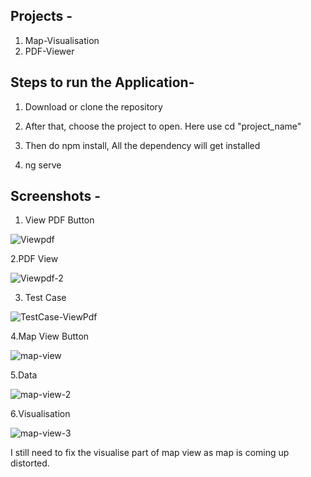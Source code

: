 Projects -
------------
  1. Map-Visualisation
  2. PDF-Viewer

Steps to run the Application-
---------------------------------

  1. Download or clone the repository
  
  2. After that, choose the project to open. Here use cd "project_name"
  
  3. Then do npm install, All the dependency  will get installed
  
  4. ng serve  

Screenshots -
----------------
1. View PDF Button
 
![Viewpdf](https://github.com/prabhatpk5singh/IUDX/assets/160165462/ae56d83a-ceb9-4b7c-9e15-440f06e8de41)


2.PDF View

![Viewpdf-2](https://github.com/prabhatpk5singh/IUDX/assets/160165462/64a22082-1451-47c1-a61e-0f2989a021d1)

3. Test Case

![TestCase-ViewPdf](https://github.com/prabhatpk5singh/IUDX/assets/160165462/97dc6229-b8a0-4812-b54e-746722294e52)


4.Map View Button

![map-view](https://github.com/prabhatpk5singh/IUDX/assets/160165462/8960a073-8c52-4b41-8c47-a76d69177e27)


5.Data

![map-view-2](https://github.com/prabhatpk5singh/IUDX/assets/160165462/32ddd218-80d5-411d-a299-141db4f7b094)


6.Visualisation

![map-view-3](https://github.com/prabhatpk5singh/IUDX/assets/160165462/fd79a76b-0efc-48b5-b678-535882056403)


I still need to fix the visualise part of map view as map is coming up distorted. 
